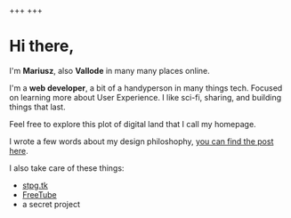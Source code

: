 +++
+++

# Hi there,

I'm **Mariusz**, also **Vallode** in many many places online.

I'm a **web developer**, a bit of a handyperson in many things tech. Focused on
learning more about User Experience. I like sci-fi, sharing, and building things
that last.

Feel free to explore this plot of digital land that I call my homepage.

I wrote a few words about my design philoshophy, 
[you can find the post here](@/posts/2021-05-05-small-not-minimal.md).

I also take care of these things:
* [stpg.tk](//stpg-tk.netlify.app)
* [FreeTube](//freetubeapp.io)
* a secret project
